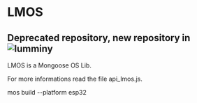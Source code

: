 # LMOS

## Deprecated repository, new repository in ![lumminy](https://github.com/lumminy/lmos)

LMOS is a Mongoose OS Lib. 

For more informations read the file api_lmos.js.

mos build --platform esp32
